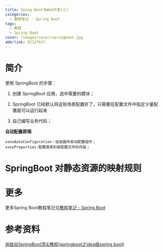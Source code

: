 ```yaml
---
title: Sping Boot与Web开发(三)
categories:
  - 教程笔记 - Spring Boot
tags:
  - 教程
  - Spring Boot
cover: /images/cover/springboot.jpg
abbrlink: 8212fb1f
---
```


# 简介

使用 SpringBoot 的步骤：

1. 创建 SpringBoot 应用，选中需要的模块；

2. SpringBoot 已经默认将这些场景配置好了，只需要在配置文件中指定少量配置就可以运行起来

3. 自己编写业务代码；

**自动配置原理**:

```
xxxxAutoConfiguration：给容器中自动配置组件；
xxxxProperties:配置类来封装配置文件的内容；
```

# SpringBoot 对静态资源的映射规则













# 更多

更多Spring Boot教程笔记见[教程笔记 - Spring Boot](/categories/教程笔记-Spring-Boot/)

# 参考资料

[尚硅谷SpringBoot顶尖教程(springboot之idea版spring boot)](https://www.bilibili.com/video/av20965295)